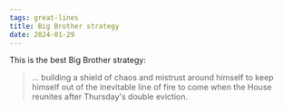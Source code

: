 ```yaml
---
tags: great-lines
title: Big Brother strategy
date: 2024-01-29
---
```


This is the best Big Brother strategy:

> ... building a shield of chaos and mistrust around himself to keep himself out of the inevitable line of fire to come when the House reunites after Thursday's double eviction.